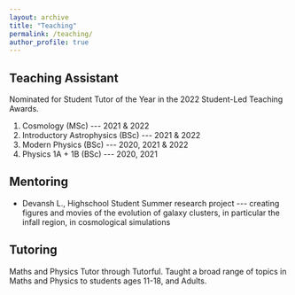 ```yaml
---
layout: archive
title: "Teaching"
permalink: /teaching/
author_profile: true
---
```



Teaching Assistant
------

  Nominated for Student Tutor of the Year in the 2022 Student-Led Teaching Awards.

  1. Cosmology (MSc) --- 2021 & 2022
  2. Introductory Astrophysics (BSc) --- 2021 & 2022
  3. Modern Physics (BSc) --- 2020, 2021 & 2022
  4. Physics 1A + 1B (BSc) --- 2020, 2021



Mentoring
-----

* Devansh L., Highschool Student
  Summer research project --- creating figures and movies of the evolution of galaxy clusters, in particular the infall region, in cosmological simulations


Tutoring
-----
Maths and Physics Tutor through Tutorful. 
Taught a broad range of topics in Maths and Physics to students ages 11-18, and Adults.
